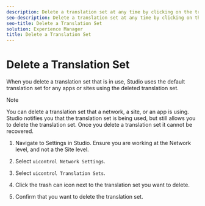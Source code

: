 ```yaml
---
description: Delete a translation set at any time by clicking on the trash can icon next to the translation set you want to delete.
seo-description: Delete a translation set at any time by clicking on the trash can icon next to the translation set you want to delete.
seo-title: Delete a Translation Set
solution: Experience Manager
title: Delete a Translation Set
---
```


# Delete a Translation Set

When you delete a translation set that is in use, Studio uses the default translation set for any apps or sites using the deleted translation set.

>[!NOTE]
>
>You can delete a translation set that a network, a site, or an app is using. Studio notifies you that the translation set is being used, but still allows you to delete the translation set. Once you delete a translation set it cannot be recovered.
>1. Navigate to Settings in Studio. Ensure you are working at the Network level, and not a the Site level.
>   
>1. Select `uicontrol Network Settings`.
>   
>1. Select `uicontrol Translation Sets`.
>   
>1. Click the trash can icon next to the translation set you want to delete.
>   
>1. Confirm that you want to delete the translation set.
>   
>   
